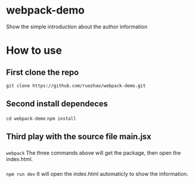 # webpack-demo
Show the simple introduction about the author information

# How to use
## First clone the repo
`git clone https://github.com/ruozhao/webpack-demo.git`

## Second install dependeces
`cd webpack-demo`
`npm install`

## Third play with the source file main.jsx
###
`webpack`
The three commands above will get the package, then open the index.html.

###
`npm run dev`
It will open the index.html automaticly to show the information.
